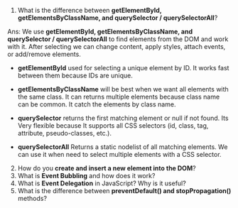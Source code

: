 1. What is the difference between **getElementById, getElementsByClassName, and querySelector / querySelectorAll**?

Ans:  We use **getElementById, getElementsByClassName, and querySelector / querySelectorAll** to find elements from the DOM and work with it. After selecting we can change content, apply styles, attach events, or add/remove elements.

   - **getElementById** used for selecting a unique element by ID. It works fast between them because IDs are unique. 

   - **getElementsByClassName** will be best when we want all elements with the same class. It can returns multiple elements because class name can be common. It catch the elements by class name. 

   - **querySelector** returns the first matching element or null if not found. Its Very flexible because It supports all CSS selectors (id, class, tag, attribute, pseudo-classes, etc.).

   - **querySelectorAll** Returns a static nodelist of all matching elements. We can use it when need to select multiple elements with a CSS selector.


2. How do you **create and insert a new element into the DOM**?
3. What is **Event Bubbling** and how does it work?
4. What is **Event Delegation** in JavaScript? Why is it useful?
5. What is the difference between **preventDefault() and stopPropagation()** methods?